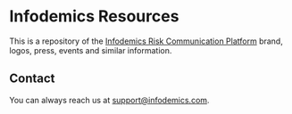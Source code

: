 # Infodemics Resources

This is a repository of the [Infodemics Risk Communication Platform](https://infodemics.com) brand, logos, press, events and similar information.

## Contact

You can always reach us at [support@infodemics.com](mailto:support@infodemics.com).